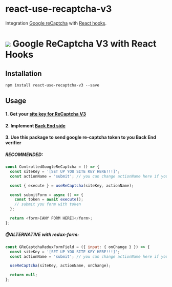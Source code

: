 # react-use-recaptcha-v3

Integration [Google reCaptcha](https://developers.google.com/recaptcha/docs/v3) with [React hooks](https://reactjs.org/docs/hooks-intro.html).

# ![](https://www.gstatic.com/images/icons/material/product/2x/recaptcha_48dp.png) Google ReCaptcha V3 with React Hooks

## Installation

`npm install react-use-recaptcha-v3 --save`

## Usage

#### 1. Get your [site key for ReCaptcha V3](https://www.google.com/recaptcha/admin#v3signup)

#### 2. Implement [Back End side](https://developers.google.com/recaptcha/docs/verify)

#### 3. Use this package to send google re-captcha token to you Back End verifier

##### RECOMMENDED:
```js
const ControlledGoogleReCaptcha = () => {
  const siteKey = '[SET UP YOU SITE KEY HERE!!!]';
  const actionName = 'submit'; // you can change actionName here if you need

  const { execute } = useReCaptcha(siteKey, actionName);

  const submitForm = async () => {
    const token = await execute();
    // submit you form with token
  };

  return <form>[ANY FORM HERE]</form>;
};

```

##### @ALTERNATIVE with redux-form:
```js
const GReCaptchaReduxFormField = ({ input: { onChange } }) => {
  const siteKey = '[SET UP YOU SITE KEY HERE!!!]';
  const actionName = 'submit'; // you can change actionName here if you need

  useReCaptcha(siteKey, actionName, onChange);

  return null;
};
```
